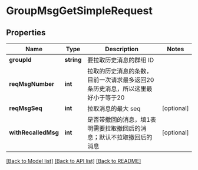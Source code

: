 # GroupMsgGetSimpleRequest

## Properties
Name | Type | Description | Notes
------------ | ------------- | ------------- | -------------
**groupId** | **string** | 要拉取历史消息的群组 ID | 
**reqMsgNumber** | **int** | 拉取的历史消息的条数，目前一次请求最多返回20条历史消息，所以这里最好小于等于20 | 
**reqMsgSeq** | **int** | 拉取消息的最大 seq | [optional] 
**withRecalledMsg** | **int** | 是否带撤回的消息，填1表明需要拉取撤回后的消息；默认不拉取撤回后的消息 | [optional] 

[[Back to Model list]](../README.md#documentation-for-models) [[Back to API list]](../README.md#documentation-for-api-endpoints) [[Back to README]](../README.md)


